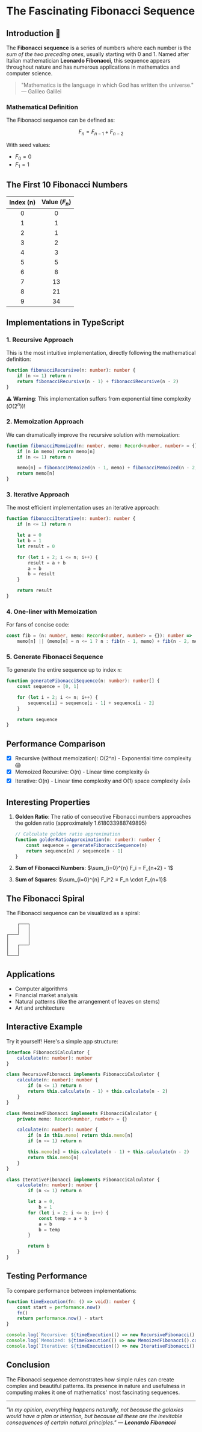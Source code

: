 # The Fascinating Fibonacci Sequence

## Introduction 🧮

The **Fibonacci sequence** is a series of numbers where each number is the _sum of the two preceding ones_, usually starting with 0 and 1. Named after Italian mathematician **Leonardo Fibonacci**, this sequence appears throughout nature and has numerous applications in mathematics and computer science.

> "Mathematics is the language in which God has written the universe." — Galileo Galilei

### Mathematical Definition

The Fibonacci sequence can be defined as:

$$F_n = F_{n-1} + F_{n-2}$$

With seed values:

- $F_0 = 0$
- $F_1 = 1$

## The First 10 Fibonacci Numbers

| Index (n) | Value $(F_n)$ |
| :-------: | :-----------: |
|     0     |       0       |
|     1     |       1       |
|     2     |       1       |
|     3     |       2       |
|     4     |       3       |
|     5     |       5       |
|     6     |       8       |
|     7     |      13       |
|     8     |      21       |
|     9     |      34       |

## Implementations in TypeScript

### 1. Recursive Approach

This is the most intuitive implementation, directly following the mathematical definition:

```typescript
function fibonacciRecursive(n: number): number {
    if (n <= 1) return n
    return fibonacciRecursive(n - 1) + fibonacciRecursive(n - 2)
}
```

⚠️ **Warning**: This implementation suffers from exponential time complexity $(O(2^n))$!

### 2. Memoization Approach

We can dramatically improve the recursive solution with memoization:

```typescript
function fibonacciMemoized(n: number, memo: Record<number, number> = {}): number {
    if (n in memo) return memo[n]
    if (n <= 1) return n

    memo[n] = fibonacciMemoized(n - 1, memo) + fibonacciMemoized(n - 2, memo)
    return memo[n]
}
```

### 3. Iterative Approach

The most efficient implementation uses an iterative approach:

```typescript
function fibonacciIterative(n: number): number {
    if (n <= 1) return n

    let a = 0
    let b = 1
    let result = 0

    for (let i = 2; i <= n; i++) {
        result = a + b
        a = b
        b = result
    }

    return result
}
```

### 4. One-liner with Memoization

For fans of concise code:

```typescript
const fib = (n: number, memo: Record<number, number> = {}): number =>
    memo[n] || (memo[n] = n <= 1 ? n : fib(n - 1, memo) + fib(n - 2, memo))
```

### 5. Generate Fibonacci Sequence

To generate the entire sequence up to index `n`:

```typescript
function generateFibonacciSequence(n: number): number[] {
    const sequence = [0, 1]

    for (let i = 2; i <= n; i++) {
        sequence[i] = sequence[i - 1] + sequence[i - 2]
    }

    return sequence
}
```

## Performance Comparison

- [x] Recursive (without memoization): O(2^n) - Exponential time complexity 😱
- [x] Memoized Recursive: O(n) - Linear time complexity 👍
- [x] Iterative: O(n) - Linear time complexity and O(1) space complexity 👍👍

## Interesting Properties

1. **Golden Ratio**: The ratio of consecutive Fibonacci numbers approaches the golden ratio (approximately 1.618033988749895)

    ```typescript
    // Calculate golden ratio approximation
    function goldenRatioApproximation(n: number): number {
        const sequence = generateFibonacciSequence(n)
        return sequence[n] / sequence[n - 1]
    }
    ```

2. **Sum of Fibonacci Numbers**:
   $\sum_{i=0}^{n} F_i = F_{n+2} - 1$

3. **Sum of Squares**:
   $\sum_{i=0}^{n} F_i^2 = F_n \cdot F_{n+1}$

## The Fibonacci Spiral

The Fibonacci sequence can be visualized as a spiral:

```
    ┌───┐
    │   │
┌───┘   │
│       │
│   ┌───┘
│   │
└───┘
```

## Applications

- Computer algorithms
- Financial market analysis
- Natural patterns (like the arrangement of leaves on stems)
- Art and architecture

## Interactive Example

Try it yourself! Here's a simple app structure:

```typescript
interface FibonacciCalculator {
    calculate(n: number): number
}

class RecursiveFibonacci implements FibonacciCalculator {
    calculate(n: number): number {
        if (n <= 1) return n
        return this.calculate(n - 1) + this.calculate(n - 2)
    }
}

class MemoizedFibonacci implements FibonacciCalculator {
    private memo: Record<number, number> = {}

    calculate(n: number): number {
        if (n in this.memo) return this.memo[n]
        if (n <= 1) return n

        this.memo[n] = this.calculate(n - 1) + this.calculate(n - 2)
        return this.memo[n]
    }
}

class IterativeFibonacci implements FibonacciCalculator {
    calculate(n: number): number {
        if (n <= 1) return n

        let a = 0,
            b = 1
        for (let i = 2; i <= n; i++) {
            const temp = a + b
            a = b
            b = temp
        }

        return b
    }
}
```

## Testing Performance

To compare performance between implementations:

```typescript
function timeExecution(fn: () => void): number {
    const start = performance.now()
    fn()
    return performance.now() - start
}

console.log(`Recursive: ${timeExecution(() => new RecursiveFibonacci().calculate(30))}ms`)
console.log(`Memoized: ${timeExecution(() => new MemoizedFibonacci().calculate(30))}ms`)
console.log(`Iterative: ${timeExecution(() => new IterativeFibonacci().calculate(30))}ms`)
```

## Conclusion

The Fibonacci sequence demonstrates how simple rules can create complex and beautiful patterns. Its presence in nature and usefulness in computing makes it one of mathematics' most fascinating sequences.

---

_"In my opinion, everything happens naturally, not because the galaxies would have a plan or intention, but because all these are the inevitable consequences of certain natural principles."_ — **_Leonardo Fibonacci_**
